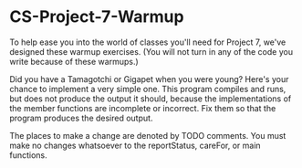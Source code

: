 # CS-Project-7-Warmup

 To help ease you into the world of classes you'll need for Project 7, we've designed these warmup exercises. (You will not turn in any of the code you write because of these warmups.)

Did you have a Tamagotchi or Gigapet when you were young? Here's your chance to implement a very simple one. This program compiles and runs, but does not produce the output it should, because the implementations of the member functions are incomplete or incorrect. Fix them so that the program produces the desired output.

The places to make a change are denoted by TODO comments. You must make no changes whatsoever to the reportStatus, careFor, or main functions. 
